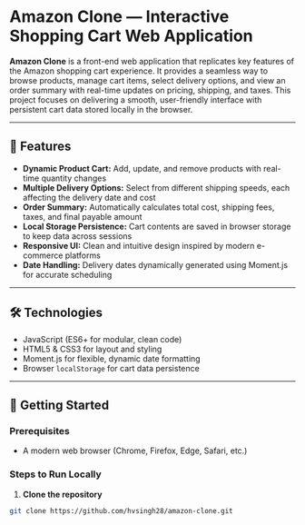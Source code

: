 # Amazon Clone — Interactive Shopping Cart Web Application

**Amazon Clone** is a front-end web application that replicates key features of the Amazon shopping cart experience. It provides a seamless way to browse products, manage cart items, select delivery options, and view an order summary with real-time updates on pricing, shipping, and taxes. This project focuses on delivering a smooth, user-friendly interface with persistent cart data stored locally in the browser.

---

## 🚀 Features

* **Dynamic Product Cart:** Add, update, and remove products with real-time quantity changes  
* **Multiple Delivery Options:** Select from different shipping speeds, each affecting the delivery date and cost  
* **Order Summary:** Automatically calculates total cost, shipping fees, taxes, and final payable amount  
* **Local Storage Persistence:** Cart contents are saved in browser storage to keep data across sessions  
* **Responsive UI:** Clean and intuitive design inspired by modern e-commerce platforms  
* **Date Handling:** Delivery dates dynamically generated using Moment.js for accurate scheduling  

---

## 🛠️ Technologies

* JavaScript (ES6+ for modular, clean code)  
* HTML5 & CSS3 for layout and styling  
* Moment.js for flexible, dynamic date formatting  
* Browser `localStorage` for cart data persistence  

---

## 🎯 Getting Started

### Prerequisites

- A modern web browser (Chrome, Firefox, Edge, Safari, etc.)

### Steps to Run Locally

1. **Clone the repository**

```bash
git clone https://github.com/hvsingh28/amazon-clone.git

